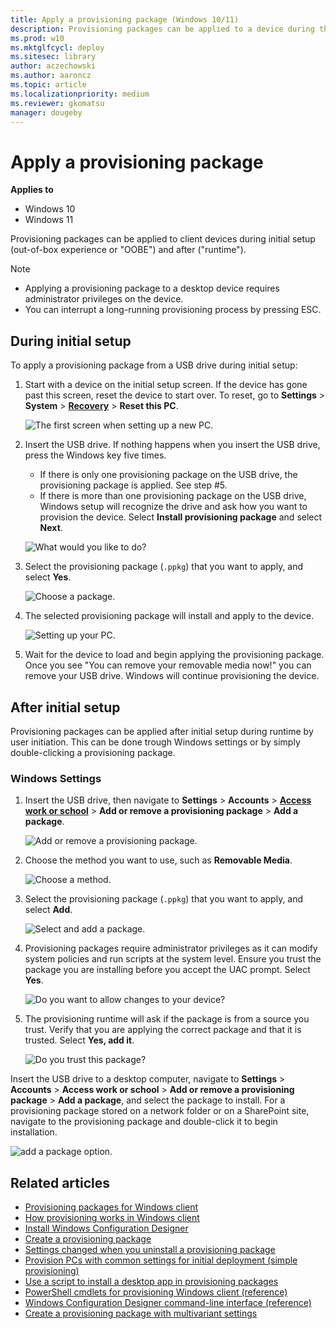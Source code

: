 ```yaml
---
title: Apply a provisioning package (Windows 10/11)
description: Provisioning packages can be applied to a device during the first-run experience (OOBE) and after ("runtime").
ms.prod: w10
ms.mktglfcycl: deploy
ms.sitesec: library
author: aczechowski
ms.author: aaroncz
ms.topic: article
ms.localizationpriority: medium
ms.reviewer: gkomatsu
manager: dougeby
---
```


# Apply a provisioning package


**Applies to**

-   Windows 10
-   Windows 11

Provisioning packages can be applied to client devices during initial setup (out-of-box experience or "OOBE") and after ("runtime").

>[!NOTE]
>
> - Applying a provisioning package to a desktop device requires administrator privileges on the device.
> - You can interrupt a long-running provisioning process by pressing ESC.

## During initial setup

To apply a provisioning package from a USB drive during initial setup:

1. Start with a device on the initial setup screen. If the device has gone past this screen, reset the device to start over. To reset, go to **Settings** > **System** > [**Recovery**](ms-settings:recovery) > **Reset this PC**.

   ![The first screen when setting up a new PC.](../images/oobe.png)

2. Insert the USB drive. If nothing happens when you insert the USB drive, press the Windows key five times.

   - If there is only one provisioning package on the USB drive, the provisioning package is applied. See step #5.
   - If there is more than one provisioning package on the USB drive, Windows setup will recognize the drive and ask how you want to provision the device. Select **Install provisioning package** and select **Next**.

   ![What would you like to do?](../images/provisioning-oobe-choice.png)

3. Select the provisioning package (`.ppkg`) that you want to apply, and select **Yes**.

    ![Choose a package.](../images/provisioning-oobe-choose-package.png)

4. The selected provisioning package will install and apply to the device.

   ![Setting up your PC.](../images/provisioning-oobe-installing.png)

5. Wait for the device to load and begin applying the provisioning package. Once you see "You can remove your removable media now!" you can remove your USB drive. Windows will continue provisioning the device.

## After initial setup

Provisioning packages can be applied after initial setup during runtime by user initiation. This can be done trough Windows settings or by simply double-clicking a provisioning package.

### Windows Settings

1. Insert the USB drive, then navigate to **Settings** > **Accounts** > [**Access work or school**](ms-settings:workplace) > **Add or remove a provisioning package** > **Add a package**.

   ![Add or remove a provisioning package.](../images/provisioning-runtime-manage-packages.png)

2. Choose the method you want to use, such as **Removable Media**.

   ![Choose a method.](../images/provisioning-runtime-choose-package.png)

3. Select the provisioning package (`.ppkg`) that you want to apply, and select **Add**.

   ![Select and add a package.](../images/provisioning-runtime-add-package.png)

4. Provisioning packages require administrator privileges as it can modify system policies and run scripts at the system level. Ensure you trust the package you are installing before you accept the UAC prompt. Select **Yes**.

   ![Do you want to allow changes to your device?](../images/provisioning-runtime-UAC.png)

5. The provisioning runtime will ask if the package is from a source you trust. Verify that you are applying the correct package and that it is trusted. Select **Yes, add it**.

   ![Do you trust this package?](../images/provisioning-runtime-trust.png)

Insert the USB drive to a desktop computer, navigate to **Settings** > **Accounts** > **Access work or school** > **Add or remove a provisioning package** > **Add a package**, and select the package to install. For a provisioning package stored on a network folder or on a SharePoint site, navigate to the provisioning package and double-click it to begin installation.

![add a package option.](../images/package.png)

## Related articles

- [Provisioning packages for Windows client](provisioning-packages.md)
- [How provisioning works in Windows client](provisioning-how-it-works.md)
- [Install Windows Configuration Designer](provisioning-install-icd.md)
- [Create a provisioning package](provisioning-create-package.md)
- [Settings changed when you uninstall a provisioning package](provisioning-uninstall-package.md)
- [Provision PCs with common settings for initial deployment (simple provisioning)](provision-pcs-for-initial-deployment.md)
- [Use a script to install a desktop app in provisioning packages](provisioning-script-to-install-app.md)
- [PowerShell cmdlets for provisioning Windows client (reference)](provisioning-powershell.md)
- [Windows Configuration Designer command-line interface (reference)](provisioning-command-line.md)
- [Create a provisioning package with multivariant settings](provisioning-multivariant.md)
